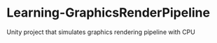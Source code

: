 # Learning-GraphicsRenderPipeline
Unity project that simulates graphics rendering pipeline with CPU
